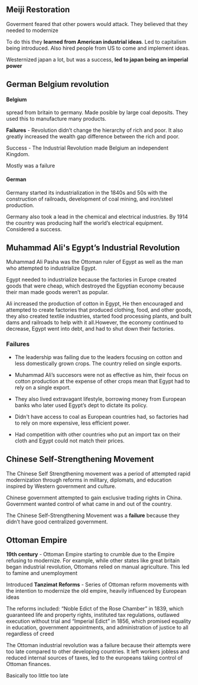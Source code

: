 ## Meiji Restoration
Goverment feared that other powers would attack. They believed that they needed to modernize

To do this they **learned from American industrial ideas**. Led to capitalism being introduced. Also hired people from US to come and implement ideas.

Westernized japan a lot, but was a success, **led to japan being an imperial power**

## German Belgium revolution

#### Belgium
spread from britain to germany. Made posible by large coal deposits. They used this to manufacture many products.

**Failures** -  Revolution didn’t change the hierarchy of rich and poor. It also greatly increased the wealth gap difference between the rich and poor.

Success - The Industrial Revolution made Belgium an independent Kingdom.

Mostly was a failure

#### German
Germany started its industrialization in the 1840s and 50s with the construction of railroads, development of coal mining, and iron/steel production.

Germany also took a lead in the chemical and electrical industries. By 1914 the country was producing half the world’s electrical equipment. Considered a success.

## Muhammad Ali's Egypt’s Industrial Revolution
Muhammad Ali Pasha was the Ottoman ruler of Egypt as well as the man who attempted to industrialize Egypt.

Egypt needed to industrialize because the factories in Europe created goods that were cheap, which destroyed the Egyptian economy because their man made goods weren’t as popular.

Ali increased the production of cotton in Egypt, He then encouraged and attempted to create factories that produced clothing, food, and other goods, they also created textile industries, started food processing plants, and built dams and railroads to help with it all.However, the economy continued to decrease, Egypt went into debt, and had to shut down their factories.

### Failures
* The leadership was failing due to the leaders focusing on cotton and less domestically grown crops. The country relied on single exports.

- Muhammad Ali’s succesors were not as effective as him, their focus on cotton production at the expense of other crops mean that Egypt had to rely on a single export. 

- They also lived extravagant lifestyle, borrowing money from European banks who later used Egypt’s dept to dictate its policy. 

- Didn't have access to coal as European countries had, so factories had to rely on more expensive, less efficient power. 

- Had competition with other countries who put an import tax on their cloth and Egypt could not match their prices.

## Chinese Self-Strengthening Movement 
The Chinese Self Strengthening movement was a period of attempted rapid modernization through reforms in military, diplomats, and education inspired by Western government and culture.

Chinese government attempted to gain exclusive trading rights in China. Government wanted control of what came in and out of the country.

The Chinese Self-Strengthening Movement was a **failure** because they didn’t have good centralized government. 

## Ottoman Empire

**19th century** - Ottoman Empire starting to crumble due to the Empire refusing to modernize. For example, while other states like great britain began industrial revolution, Ottomans relied on manual agriculture. This led to famine and unemployment

Introduced **Tanzimat Reforms** - Series of Ottoman reform movements with the intention to modernize the old empire, heavily influenced by European ideas

The reforms included:
	“Noble Edict of the Rose Chamber” in 1839, which guaranteed life and property rights, instituted tax regulations, outlawed execution without trial
and
	“Imperial Edict” in 1856, which promised equality in education, government appointments, and administration of justice to all regardless of creed

The Ottoman industrial revolution was a failure because their attempts were too late compared to other developing countries. It left workers jobless and reduced internal sources of taxes, led to the europeans taking control of Ottoman finances.

Basically too little too late
